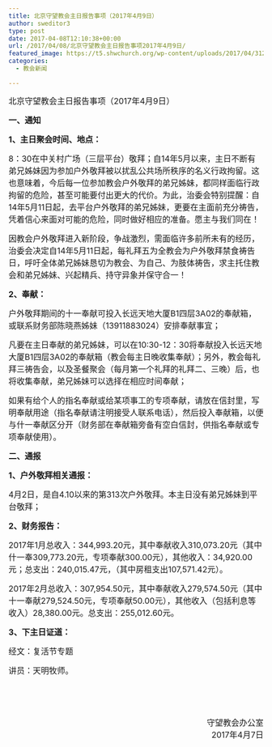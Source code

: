 ```yaml
---
title: 北京守望教会主日报告事项（2017年4月9日）
author: sweditor3
type: post
date: 2017-04-08T12:10:38+00:00
url: /2017/04/08/北京守望教会主日报告事项2017年4月9日/
featured_image: https://t5.shwchurch.org/wp-content/uploads/2017/04/31251718_6-684x288.jpg
categories:
  - 教会新闻

---
```

<span style="font-size: 12pt;">北京守望教会主日报告事项（2017年4月9日） </span>
  
<!--more-->


  
**<span style="font-size: 12pt;">一、通知</span>**

**<span style="font-size: 12pt;">1、主日聚会时间、地点：</span>**

<span style="font-size: 12pt;">8：30在中关村广场（三层平台）敬拜；自14年5月以来，主日不断有弟兄姊妹因为参加户外敬拜被以扰乱公共场所秩序的名义行政拘留。这也意味着，今后每一位参加教会户外敬拜的弟兄姊妹，都同样面临行政拘留的危险，甚至可能要付出更大的代价。为此，治委会特别提醒：自14年5月11日起，去平台户外敬拜的弟兄姊妹，更要在主面前充分祷告，凭着信心来面对可能的危险，同时做好相应的准备。愿主与我们同在！</span>

<span style="font-size: 12pt;">因教会户外敬拜进入新阶段，争战激烈，需面临许多前所未有的经历，治委会决定自14年5月11日起，每礼拜五为全教会为户外敬拜禁食祷告日，呼吁全体弟兄姊妹恳切为教会、为自己、为肢体祷告，求主托住教会和弟兄姊妹、兴起精兵、持守异象并保守合一！</span>

**<span style="font-size: 12pt;">2、奉献：</span>**

<span style="font-size: 12pt;">户外敬拜期间的十一奉献可投入长远天地大厦B1四层3A02的奉献箱，或联系财务部陈晓燕姊妹（13911883024）安排奉献事宜；</span>
  
<span style="font-size: 12pt;">凡要在主日奉献的弟兄姊妹，可以在10:30-12：30将奉献投入长远天地大厦B1四层3A02的奉献箱（教会每主日晚收集奉献）；另外，教会每礼拜三祷告会，以及圣餐聚会（每月第一个礼拜的礼拜二、三晚）后，也将收集奉献，弟兄姊妹可以选择在相应时间奉献；</span>

<span style="font-size: 12pt;">如果有给个人的指名奉献或给某项事工的专项奉献，请放在信封里，写明奉献用途（指名奉献请注明接受人联系电话），然后投入奉献箱，以便与什一奉献区分开（财务部在奉献箱旁备有空白信封，供指名奉献或专项奉献使用）。</span>

**<span style="font-size: 12pt;">二、通报</span>**

**<span style="font-size: 12pt;">1、户外敬拜相关通报：</span>**

<span style="font-size: 12pt;">4月2日，是自4.10以来的第313次户外敬拜。本主日没有弟兄姊妹到平台敬拜；</span>

**<span style="font-size: 12pt;">2、财务报告：</span>**

<span style="font-size: 12pt;">2017年1月总收入：344,993.20元，其中奉献收入310,073.20元（其中什一奉309,773.20元，专项奉献300.00元），其他收入：34,920.00元；总支出：240,015.47元，（其中房租支出107,571.42元）。</span>

<span style="font-size: 12pt;">2017年2月总收入：307,954.50元，其中奉献收入279,574.50元（其中十一奉献279,524.50元，专项奉献50.00元），其他收入（包括利息等收入）28,380.00元。总支出：255,012.60元。</span>

**<span style="font-size: 12pt;">3、下主日证道：</span>**

<span style="font-size: 12pt;">经文：复活节专题</span>

<span style="font-size: 12pt;">讲员：天明牧师。</span>

<span style="font-size: 12pt;">                </span>

&nbsp;

<p style="text-align: right;">
  <span style="font-size: 12pt;">守望教会办公室</span><br /> <span style="font-size: 12pt;">2017年4月7日</span>
</p>